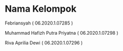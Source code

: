 # Nama Kelompok

Febriansyah ( 06.2020.1.07285 )

Muhammad Hafizh Putra Priyatna ( 06.2020.1.07298 )

Riva Aprilia Dewi ( 06.2020.1.07296 )